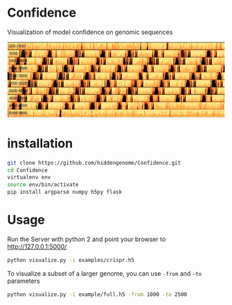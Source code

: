# Confidence
Visualization of model confidence on genomic sequences

![Image of CRISPR region](src/example.png)

# installation
```bash
git clone https://github.com/hiddengenome/Confidence.git
cd Confidence
virtualenv env
source env/bin/activate
pip install argparse numpy h5py flask
```

# Usage

Run the Server with python 2 and point your browser to http://127.0.0.1:5000/

```bash
python visualize.py -i examples/crispr.h5
```

To visualize a subset of a larger genome, you can use `-from` and `-to` parameters

```bash
python visualize.py -i example/full.h5 -from 1000 -to 2500
```
